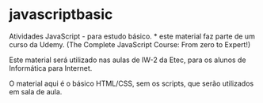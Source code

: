 # javascriptbasic
Atividades JavaScript - para estudo básico. * este material faz parte de um curso da Udemy. (The Complete JavaScript Course: From zero to Expert!)

Este material será utilizado nas aulas de IW-2 da Etec, para os alunos de Informática para Internet.

O material aqui é o básico HTML/CSS, sem os scripts, que serão utilizados em sala de aula.
